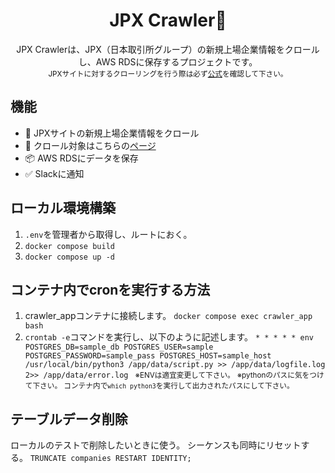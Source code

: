 <h1 align='center'>JPX Crawler🌈</h1>
<p align='center'>
  JPX Crawlerは、JPX（日本取引所グループ）の新規上場企業情報をクロールし、AWS RDSに保存するプロジェクトです。<br><small>JPXサイトに対するクローリングを行う際は必ず<a href="https://www.jpx.co.jp/term-of-use/index.html">公式</a>を確認して下さい。</small>
</p>

## 機能
- 🐛 JPXサイトの新規上場企業情報をクロール
- 🔗 クロール対象はこちらの<a href="https://www.jpx.co.jp/listing/stocks/new/index.html">ページ</a>
- 📦 AWS RDSにデータを保存
- ✅ Slackに通知

## ローカル環境構築
1. `.env`を管理者から取得し、ルートにおく。
2. `docker compose build`
3. `docker compose up -d`

## コンテナ内でcronを実行する方法
1. crawler_appコンテナに接続します。
`docker compose exec crawler_app bash`
2. `crontab -e`コマンドを実行し、以下のように記述します。
`* * * * * env POSTGRES_DB=sample_db POSTGRES_USER=sample POSTGRES_PASSWORD=sample_pass POSTGRES_HOST=sample_host  /usr/local/bin/python3 /app/data/script.py >> /app/data/logfile.log 2>> /app/data/error.log
`
<small>※ENVは適宜変更して下さい。</small>
<small>※pythonのパスに気をつけて下さい。
コンテナ内で`which python3`を実行して出力されたパスにして下さい。</small>

## テーブルデータ削除
ローカルのテストで削除したいときに使う。
シーケンスも同時にリセットする。
`TRUNCATE companies RESTART IDENTITY;`


